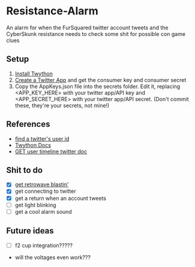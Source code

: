 # Resistance-Alarm
An alarm for when the FurSquared twitter account tweets and the CyberSkunk resistance needs to check some shit for possible con game clues

## Setup
1. [Install Twython](https://twython.readthedocs.io/en/latest/usage/install.html)
2. [Create a Twitter App](https://apps.twitter.com/) and get the consumer key and consumer secret
3. Copy the AppKeys.json file into the secrets folder. Edit it, replacing <APP_KEY_HERE> with your twitter app/API key and <APP_SECRET_HERE> with your twitter app/API secret. (Don't commit these, they're your secrets, not mine!)

## References

* [find a twitter's user id](https://tweeterid.com/)
* [Twython Docs](https://twython.readthedocs.io/en/latest/index.html)
* [GET user timeline twitter doc](https://developer.twitter.com/en/docs/tweets/timelines/api-reference/get-statuses-user_timeline)

## Shit to do

- [x] [get retrowave blastin'](https://open.spotify.com/playlist/2NvF2wLjCrwydXdc041LwC?si=OULzS2tvT4uOiunecLwHOQ)
- [x] get connecting to twitter
- [x] get a return when an account tweets
- [ ] get light blinking
- [ ] get a cool alarm sound

## Future ideas
- [ ] f2 cup integration?????
* will the voltages even work???
